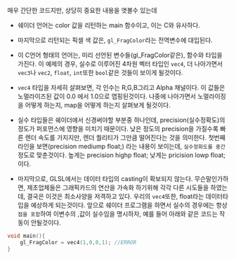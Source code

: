 매우 간단한 코드지만, 상당히 중요한 내용을 엿볼수 있는데

- 쉐이더 언어는 color 값을 리턴하는 main 함수이고, 이는 C와 유사하다.

- 마지막으로 리턴되는 픽셀 색 값은, `gl_FragColor`라는 전역변수에 대입된다.

- 이 C언어 형태의 언어는, 미리 선언된 변수들(gl_FragColor같은), 함수와 타입을 가진다. 이 예제의 경우, 실수로 이루어진 4차원 벡터 타입인 `vec4`, 더 나아가면서 `vec3`나 `vec2`, `float`, `int`또한 `bool`같은 것들이 보이게 될것이다.

- `vec4` 타입을 자세히 살펴보면, 각 인수는 R,G,B그리고 Alpha 채널이다. 이 값들은 노멀라이즈된 값이 0.0 에서 1.0으로 맵핑된것이다. 나중에 나아가면서 노멀라이징을 어떻게 하는지, map을 어떻게 하는지 살펴보게 될것이다.

- 실수 타입들은 쉐이더에서 신경써야할 부분중 하나인데, precision(실수정확도)의 정도가 퍼포먼스에 영향을 미치기 때문이다. 낮은 정도의 precision을 가질수록 빠른 렌더 속도를 가지지만, 렌더 퀄리티가 그만큼 떨어진다는 것을 의미한다. 첫번째 라인을 보면(precision mediump float;) 라는 내용이 보이는데, `실수정화도를 중간` 정도로 맞춘것이다.
  높게는 precision highp float; 낮게는 pricision lowp float;이다.

- 마지막으로, GLSL에서는 데이터 타입의 casting이 확보되지 않는다. 무슨말인가하면, 제초업체들은 그래픽카드의 연산을 가속화 하기위해 각각 다른 시도들을 하였는데, 결국은 이것은 최소사양을 저격하고 있다. 우리의 `vec4`또한, float라는 데이터타입을 예상하게 되는것이다. 앞으로 쉐이더 프로그램을 하면서 실수의 경우에는 항상 `점을 포함`하여 이변수의 ,값이 실수임을 명시하자, 예를 들어 아래와 같은 코드는 작동이 안될것이다.

```c
void main(){
    gl_FragColor = vec4(1,0,0,1); //ERROR
}
```

